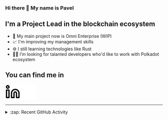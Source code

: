 ### Hi there 👋 My name is Pavel

## I'm a Project Lead in the blockchain ecosystem 

- 🚀 My main project now is Omni Enterprise (WIP)
- 📈 I'm improving my management skills
- ⚙️ I still learning technologies like Rust
- 🧑‍💻 I’m looking for talanted developers who'd like to work with Polkadot ecosystem

## You can find me in
[![website](./img/linkedin-light.svg)](https://www.linkedin.com/in/golovkinpl/)
[![website](./img/linkedin-dark.svg)](https://www.linkedin.com/in/golovkinpl/)

---

<details>
  <summary>:zap: Recent GitHub Activity</summary>
  
<!--START_SECTION:activity-->
1. 🎉 Merged PR [#823](https://github.com/novasamatech/metadata-portal/pull/823) in [novasamatech/metadata-portal](https://github.com/novasamatech/metadata-portal)
2. 🎉 Merged PR [#821](https://github.com/novasamatech/metadata-portal/pull/821) in [novasamatech/metadata-portal](https://github.com/novasamatech/metadata-portal)
3. ❗ Opened issue [#1818](https://github.com/novasamatech/nova-spektr/issues/1818) in [novasamatech/nova-spektr](https://github.com/novasamatech/nova-spektr)
4. ❗ Opened issue [#1817](https://github.com/novasamatech/nova-spektr/issues/1817) in [novasamatech/nova-spektr](https://github.com/novasamatech/nova-spektr)
5. ❗ Opened issue [#1816](https://github.com/novasamatech/nova-spektr/issues/1816) in [novasamatech/nova-spektr](https://github.com/novasamatech/nova-spektr)
<!--END_SECTION:activity-->

</details>
